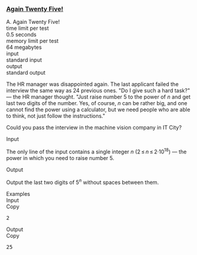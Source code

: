 <h3><a href="https://codeforces.com/contest/630/problem/A" target="_blank" rel="noopener noreferrer">Again Twenty Five!</a></h3>

<div class="header"><div class="title">A. Again Twenty Five!</div><div class="time-limit"><div class="property-title">time limit per test</div>0.5 seconds</div><div class="memory-limit"><div class="property-title">memory limit per test</div>64 megabytes</div><div class="input-file input-standard"><div class="property-title">input</div>standard input</div><div class="output-file output-standard"><div class="property-title">output</div>standard output</div></div><div><p>The HR manager was disappointed again. The last applicant failed the interview the same way as 24 previous ones. "Do I give such a hard task?" — the HR manager thought. "Just raise number <span class="tex-span">5</span> to the power of <span class="tex-span"><i>n</i></span> and get last two digits of the number. Yes, of course, <span class="tex-span"><i>n</i></span> can be rather big, and one cannot find the power using a calculator, but we need people who are able to think, not just follow the instructions."</p><p>Could you pass the interview in the machine vision company in IT City?</p></div><div class="input-specification"><div class="section-title">Input</div><p>The only line of the input contains a single integer <span class="tex-span"><i>n</i></span> (<span class="tex-span">2 ≤ <i>n</i> ≤ 2·10<sup class="upper-index">18</sup></span>) — the power in which you need to raise number <span class="tex-span">5</span>.</p></div><div class="output-specification"><div class="section-title">Output</div><p>Output the last two digits of <span class="tex-span">5<sup class="upper-index"><i>n</i></sup></span> without spaces between them.</p></div><div class="sample-tests"><div class="section-title">Examples</div><div class="sample-test"><div class="input"><div class="title">Input<div title="Copy" data-clipboard-target="#id001817388664674371" id="id008926266367340804" class="input-output-copier">Copy</div></div><pre id="id001817388664674371">2<br></pre></div><div class="output"><div class="title">Output<div title="Copy" data-clipboard-target="#id007723749949353117" id="id008245812590150954" class="input-output-copier">Copy</div></div><pre id="id007723749949353117">25</pre></div></div></div>